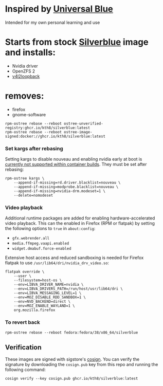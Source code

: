 # Inspired by [Universal Blue](https://github.com/ublue-os)

Intended for my own personal learning and use

# Starts from stock [Silverblue](https://quay.io/repository/fedora-ostree-desktops/silverblue?tab=tags) image and installs:
- Nvidia driver
- OpenZFS 2
- [v4l2loopback](https://github.com/umlaeute/v4l2loopback)
# removes:
- firefox
- gnome-software

```shell
rpm-ostree rebase --reboot ostree-unverified-registry:ghcr.io/kth8/silverblue:latest
rpm-ostree rebase --reboot ostree-image-signed:docker://ghcr.io/kth8/silverblue:latest
```

### Set kargs after rebasing

Setting kargs to disable nouveau and enabling nvidia early at boot is [currently not supported within container builds](https://github.com/coreos/rpm-ostree/issues/3738). They must be set after rebasing:

```shell
rpm-ostree kargs \
    --append-if-missing=rd.driver.blacklist=nouveau \
    --append-if-missing=modprobe.blacklist=nouveau \
    --append-if-missing=nvidia-drm.modeset=1 \
    --delete=nomodeset
```
### Video playback

Additional runtime packages are added for enabling hardware-accelerated video playback. This can the enabled in Firefox (RPM or flatpak) by setting the following options to `true` in `about:config`:

* `gfx.webrender.all`
* `media.ffmpeg.vaapi.enabled`
* `widget.dmabuf.force-enabled`

Extensive host access and reduced sandboxing is needed for Firefox flatpak to use `/usr/lib64/dri/nvidia_drv_video.so`:

```shell
flatpak override \
    --user \
    --filesystem=host-os \
    --env=LIBVA_DRIVER_NAME=nvidia \
    --env=LIBVA_DRIVERS_PATH=/run/host/usr/lib64/dri \
    --env=LIBVA_MESSAGING_LEVEL=1 \
    --env=MOZ_DISABLE_RDD_SANDBOX=1 \
    --env=NVD_BACKEND=direct \
    --env=MOZ_ENABLE_WAYLAND=1 \
    org.mozilla.firefox
```

### To revert back

```shell
rpm-ostree rebase --reboot fedora:fedora/38/x86_64/silverblue
```

## Verification

These images are signed with sigstore's [cosign](https://docs.sigstore.dev/cosign/overview/). You can verify the signature by downloading the `cosign.pub` key from this repo and running the following command:

```shell
cosign verify --key cosign.pub ghcr.io/kth8/silverblue:latest
```
